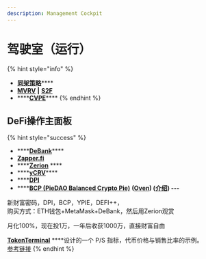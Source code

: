 ```yaml
---
description: Management Cockpit
---
```


# 驾驶室（运行）

{% hint style="info" %}
* [**同架策略**](https://share.weiyun.com/xUw40P4l)\*\*\*\*
* [**MVRV**](https://www.blockchain.com/charts/mvrv)  **\|**  [**S2F**](https://www.qkl123.com/data/s2f/btc)
* \*\*\*\*[**CVPE**](https://www.gurufocus.cn/indicator/shiller_pe)\*\*\*\*
{% endhint %}

##  **DeFi操作主面板**

{% hint style="success" %}
* \*\*\*\*[**DeBank**](https://debank.com/swap)\*\*\*\*
* [**Zapper.fi**](https://www.zapper.fi/)
* \*\*\*\*[**Zerion**](https://app.zerion.io/exchange) ****
* \*\*\*\*[**yCRV**](https://docs.dfi.money/#/zh-cn/buy-tokens?id=_5-ycrv%e5%85%91%e6%8d%a2)\*\*\*\*
* \*\*\*\*[**DPI**](https://www.indexcoop.com/dpi)
* \*\*\*\*[**BCP \(PieDAO Balanced Crypto Pie\)**](https://pools.piedao.org/#/pie/0xe4f726adc8e89c6a6017f01eada77865db22da14) **\(**[**Oven**](https://pools.piedao.org/#/oven)**\) \(**[**介绍**](https://medium.com/piedao/announcing-balanced-crypto-pie-bcp-btc-eth-and-defi-7a2423c5d94e)**\)  ---**

新财富密码，DPI，BCP，YPIE，DEFI++，  
购买方式：ETH钱包+MetaMask+DeBank，然后用Zerion观赏

月化100%，现在投1万，一年后收获1000万，直接财富自由  
  
[**TokenTerminal**](https://terminal.tokenterminal.com/dashboard/Dapps) ****设计的一个 P/S 指标，代币价格与销售比率的示例。  
[参考链接](https://www.chainnews.com/articles/649261412781.htm)
{% endhint %}

